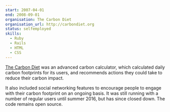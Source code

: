 ```yaml
---
start: 2007-04-01
end: 2008-09-01
organisation: The Carbon Diet
organisation_url: http://carbondiet.org
status: selfemployed
skills:
  - Ruby
  - Rails
  - HTML
  - CSS
---
```

[The Carbon Diet](www.carbondiet.org) was an advanced carbon calculator, which calculated daily carbon footprints for its users, and recommends actions they could take to reduce their carbon impact.

It also included social networking features to encourage people to engage with their carbon footprint on an ongoing basis. It was still running with a number of regular users until summer 2016, but has since closed down. The code remains open source.
